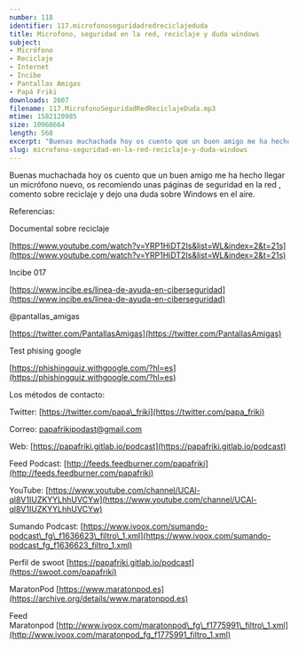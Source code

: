 ```yaml
---
number: 118
identifier: 117.microfonoseguridadredreciclajeduda
title: Microfono, seguridad en la red, reciclaje y duda windows
subject:
- Micrófono
- Reciclaje
- Internet
- Incibe
- Pantallas Amigas
- Papá Friki
downloads: 2607
filename: 117.MicrofonoSeguridadRedReciclajeDuda.mp3
mtime: 1582120985
size: 10960664
length: 568
excerpt: "Buenas muchachada hoy os cuento que un buen amigo me ha hecho llegar un micrófono nuevo, os recomiendo unas páginas de seguridad en la red , comento sobre reciclaje y dejo una duda sobre Windows en el aire.\n\nReferencias:\n\nDocumental sobre reciclaje\n\n[https://www.youtube.com/watch?v=YRP1HiDT2Is&list=WL&index=2&t=21s](https://www.youtube.com/watch?v=YRP1HiDT2Is&list=WL&index=2&t=21s)  \n\nIncibe 017\n\n[https://www.incibe.es/linea-de-ayuda-en-ciberseguridad](https://www.incibe.es/linea-de-ayuda-en-ciberseguridad)\n\n@pantallas\\_amigas\n\n[https://twitter.com/PantallasAmigas](https://twitter.com/PantallasAmigas)  \n\nTest phising google\n\n[https://phishingquiz.withgoogle.com/?hl=es](https://phishingquiz.withgoogle.com"
slug: microfono-seguridad-en-la-red-reciclaje-y-duda-windows
---
```

Buenas muchachada hoy os cuento que un buen amigo me ha hecho llegar un micrófono nuevo, os recomiendo unas páginas de seguridad en la red , comento sobre reciclaje y dejo una duda sobre Windows en el aire.

Referencias:

Documental sobre reciclaje

[https://www.youtube.com/watch?v=YRP1HiDT2Is&list=WL&index=2&t=21s](https://www.youtube.com/watch?v=YRP1HiDT2Is&list=WL&index=2&t=21s)

Incibe 017

[https://www.incibe.es/linea-de-ayuda-en-ciberseguridad](https://www.incibe.es/linea-de-ayuda-en-ciberseguridad)

@pantallas\_amigas

[https://twitter.com/PantallasAmigas](https://twitter.com/PantallasAmigas)

Test phising google

[https://phishingquiz.withgoogle.com/?hl=es](https://phishingquiz.withgoogle.com/?hl=es)

Los métodos de contacto:

Twitter: [https://twitter.com/papa\_friki](https://twitter.com/papa_friki)

Correo: [papafrikipodast@gmail.com](https://archive.org/details/papafrikipodast@gmail.com)

Web: [https://papafriki.gitlab.io/podcast](https://papafriki.gitlab.io/podcast)

Feed Podcast: [http://feeds.feedburner.com/papafriki](http://feeds.feedburner.com/papafriki)

YouTube: [https://www.youtube.com/channel/UCAl-ql8V1IUZKYYLhhUVCYw](https://www.youtube.com/channel/UCAl-ql8V1IUZKYYLhhUVCYw)

Sumando Podcast: [https://www.ivoox.com/sumando-podcast\_fg\_f1636623\_filtro\_1.xml](https://www.ivoox.com/sumando-podcast_fg_f1636623_filtro_1.xml)

Perfil de swoot [https://papafriki.gitlab.io/podcast](https://swoot.com/papafriki)

MaratonPod [https://www.maratonpod.es](https://archive.org/details/www.maratonpod.es)

Feed Maratonpod [http://www.ivoox.com/maratonpod\_fg\_f1775991\_filtro\_1.xml](http://www.ivoox.com/maratonpod_fg_f1775991_filtro_1.xml)